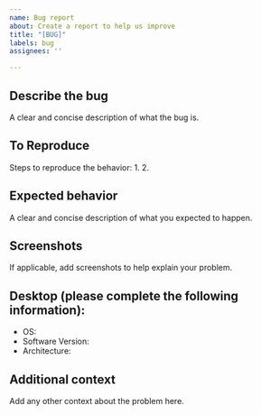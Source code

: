 ```yaml
---
name: Bug report
about: Create a report to help us improve
title: "[BUG]"
labels: bug
assignees: ''

---
```


## Describe the bug
A clear and concise description of what the bug is.

## To Reproduce
Steps to reproduce the behavior:
1. 
2. 

## Expected behavior
A clear and concise description of what you expected to happen.

## Screenshots
If applicable, add screenshots to help explain your problem.

## Desktop (please complete the following information):
 - OS:  
 - Software Version: 
 - Architecture: 

## Additional context
Add any other context about the problem here.
